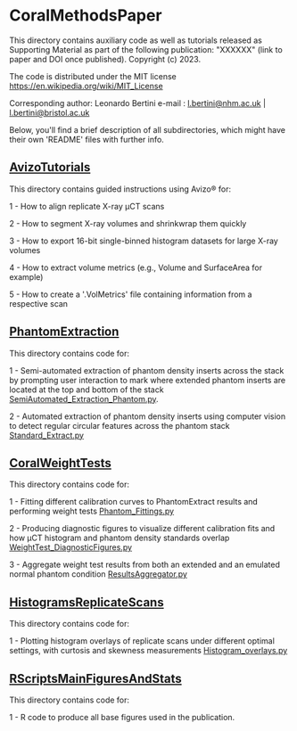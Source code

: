 # CoralMethodsPaper

This directory contains auxiliary code as well as tutorials released as Supporting Material as part of the following publication:
"XXXXXX" (link to paper and DOI once published).
Copyright (c) 2023.

The code is distributed under the MIT license https://en.wikipedia.org/wiki/MIT_License

Corresponding author: Leonardo Bertini 
e-mail :  l.bertini@nhm.ac.uk  | l.bertini@bristol.ac.uk

Below, you'll find a brief description of all subdirectories, which might have their own 'README' files with further info.


## [AvizoTutorials](https://github.com/LeoBertiniNHM/CoralMethodsPaper/blob/main/AvizoTutorials)

This directory contains guided instructions using Avizo® for:

1 - How to align replicate X-ray µCT scans

2 - How to segment X-ray volumes and shrinkwrap them quickly

3 - How to export 16-bit single-binned histogram datasets for large X-ray volumes

4 - How to extract volume metrics (e.g., Volume and SurfaceArea for example)

5 - How to create a '.VolMetrics' file containing information from a respective scan

## [PhantomExtraction](https://github.com/LeoBertiniNHM/CoralMethodsPaper/blob/main/PhantomExtraction)
This directory contains code for:

1 - Semi-automated extraction of phantom density inserts across the stack by prompting user interaction to mark where extended phantom inserts are located at the top and bottom of the stack [SemiAutomated_Extraction_Phantom.py](https://github.com/LeoBertiniNHM/CoralMethodsPaper/blob/main/PhantomExtraction/SemiAutomated_Extraction_Phantom.py). 

2 - Automated extraction of phantom density inserts using computer vision to detect regular circular features across the phantom stack [Standard_Extract.py](https://github.com/LeoBertiniNHM/CoralMethodsPaper/blob/main/PhantomExtraction/ExtractStandard.py)

## [CoralWeightTests](https://github.com/LeoBertiniNHM/CoralMethodsPaper/blob/main/CoralWeightTests)
This directory contains code for:

1 - Fitting different calibration curves to PhantomExtract results and performing weight tests [Phantom_Fittings.py](https://github.com/LeoBertiniNHM/CoralMethodsPaper/blob/main/CoralWeightTests/Phantom_Fittings.py)

2 - Producing diagnostic figures to visualize different calibration fits and how µCT histogram and phantom density standards overlap [WeightTest_DiagnosticFigures.py](https://github.com/LeoBertiniNHM/CoralMethodsPaper/blob/main/CoralWeightTests/WeightTest_DiagnosticFigures.py)

3 - Aggregate weight test results from both an extended and an emulated normal phantom condition [ResultsAggregator.py](https://github.com/LeoBertiniNHM/CoralMethodsPaper/blob/main/CoralWeightTests/ResultsAggregator.py)

## [HistogramsReplicateScans](https://github.com/LeoBertiniNHM/CoralMethodsPaper/blob/main/HistogramsReplicateScans)
This directory contains code for:

1 - Plotting histogram overlays of replicate scans under different optimal settings, with curtosis and skewness measurements [Histogram_overlays.py](https://github.com/LeoBertiniNHM/CoralMethodsPaper/blob/main/HistogramsReplicateScans/Histogram_overlays.py)

## [RScriptsMainFiguresAndStats](https://github.com/LeoBertiniNHM/CoralMethodsPaper/blob/main/RScriptsMainFiguresAndStats)
This directory contains code for:

1 - R code to produce all base figures used in the publication.

